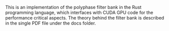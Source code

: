 This is an implementation of the polyphase filter bank in the Rust programming language, which interfaces with CUDA GPU code for the performance critical aspects. The theory behind the filter bank is described in the single PDF file under the docs folder. 